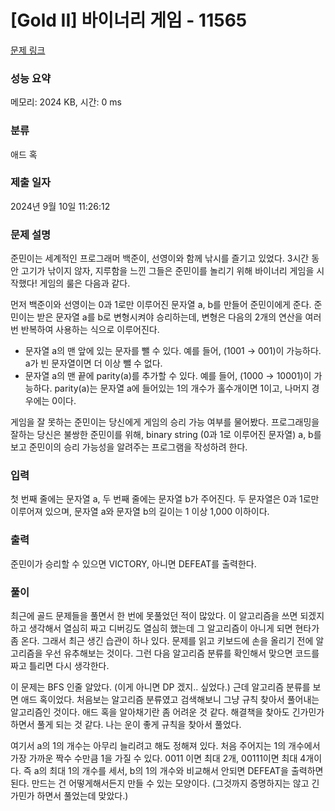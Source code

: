 # [Gold II] 바이너리 게임 - 11565 

[문제 링크](https://www.acmicpc.net/problem/11565) 

### 성능 요약

메모리: 2024 KB, 시간: 0 ms

### 분류

애드 혹

### 제출 일자

2024년 9월 10일 11:26:12

### 문제 설명

<p>준민이는 세계적인 프로그래머 백준이, 선영이와 함께 낚시를 즐기고 있었다. 3시간 동안 고기가 낚이지 않자, 지루함을 느낀 그들은 준민이를 놀리기 위해 바이너리 게임을 시작했다! 게임의 룰은 다음과 같다.</p>

<p>먼저 백준이와 선영이는 0과 1로만 이루어진 문자열 a, b를 만들어 준민이에게 준다. 준민이는 받은 문자열 a를 b로 변형시켜야 승리하는데, 변형은 다음의 2개의 연산을 여러 번 반복하여 사용하는 식으로 이루어진다.</p>

<ul>
	<li>문자열 a의 맨 앞에 있는 문자를 뺄 수 있다. 예를 들어, (1001 → 001)이 가능하다. a가 빈 문자열이면 더 이상 뺄 수 없다.</li>
	<li>문자열 a의 맨 끝에 parity(a)를 추가할 수 있다. 예를 들어, (1000 → 10001)이 가능하다. parity(a)는 문자열 a에 들어있는 1의 개수가 홀수개이면 1이고, 나머지 경우에는 0이다.</li>
</ul>

<p>게임을 잘 못하는 준민이는 당신에게 게임의 승리 가능 여부를 물어봤다. 프로그래밍을 잘하는 당신은 불쌍한 준민이를 위해, binary string (0과 1로 이루어진 문자열) a, b를 보고 준민이의 승리 가능성을 알려주는 프로그램을 작성하려 한다.</p>

### 입력 

 <p>첫 번째 줄에는 문자열 a, 두 번째 줄에는 문자열 b가 주어진다. 두 문자열은 0과 1로만 이루어져 있으며, 문자열 a와 문자열 b의 길이는 1 이상 1,000 이하이다.</p>

### 출력 

 <p>준민이가 승리할 수 있으면 VICTORY, 아니면 DEFEAT를 출력한다.</p>

 ### 풀이 

 <p>최근에 골드 문제들을 풀면서 한 번에 못풀었던 적이 많았다. 이 알고리즘을 쓰면 되겠지 하고 생각해서 열심히 짜고 디버깅도 열심히 했는데 그 알고리즘이 아니게 되면 현타가 좀 온다. 그래서 최근 생긴 습관이 하나 있다. 문제를 읽고 키보드에 손을 올리기 전에 알고리즘을 우선 유추해보는 것이다. 그런 다음 알고리즘 분류를 확인해서 맞으면 코드를 짜고 틀리면 다시 생각한다. 

이 문제는 BFS 인줄 알았다. (이게 아니면 DP 겠지.. 싶었다.) 근데 알고리즘 분류를 보면 애드 혹이었다. 처음보는 알고리즘 분류였고 검색해보니 그냥 규칙 찾아서 풀어내는 알고리즘인 것이다. 애드 혹을 알아채기란 좀 어려운 것 같다. 해결책을 찾아도 긴가민가 하면서 풀게 되는 것 같다. 나는 운이 좋게 규칙을 찾아서 풀었다. 

여기서 a의 1의 개수는 아무리 늘리려고 해도 정해져 있다. 처음 주어지는 1의 개수에서 가장 가까운 짝수 수만큼 1을 가질 수 있다. 0011 이면 최대 2개, 00111이면 최대 4개이다. 즉 a의 최대 1의 개수를 세서, b의 1의 개수와 비교해서 안되면 DEFEAT을 출력하면 된다. 만드는 건 어떻게해서든지 만들 수 있는 모양이다. (그것까지 증명하지는 않고 긴가민가 하면서 풀었는데 맞았다.)</p>

